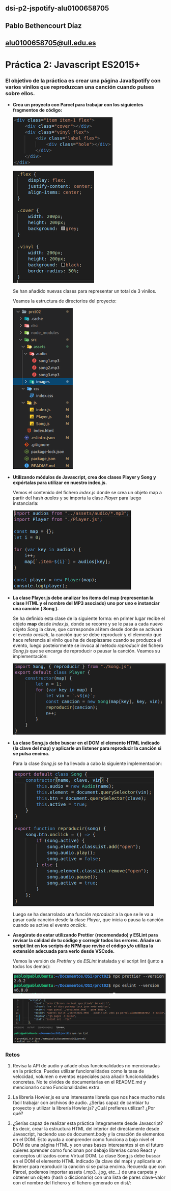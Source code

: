 ## dsi-p2-jspotify-alu0100658705

## Pablo Bethencourt Díaz

## alu0100658705@ull.edu.es

# Práctica 2: Javascript ES2015+

### El objetivo de la práctica es crear una página JavaSpotify con varios vinilos que reproduzcan una canción cuando pulses sobre ellos.

- **Crea un proyecto con Parcel para trabajar con los siguientes fragmentos de código:**

  ![cap01](src/assets/images/cap01.png)

  ![cap02](src/assets/images/cap02.png)

  Se han añadido nuevas clases para representar un total de 3 vinilos.

  Veamos la estructura de directorios del proyecto:

  ![cap08](src/assets/images/cap08.png)

- **Utilizando módulos de Javascript, crea dos clases Player y Song y expórtalas para utilizar en nuestro index.js.**

  Vemos el contenido del fichero _index.js_ donde se crea un objeto map a partir del hash _audios_ y se importa la clase _Player_ para luego instanciarla:

  ![cap07](src/assets/images/cap07.png)

- **La clase Player.js debe analizar los ítems del map (representan la clase HTML y el nombre del MP3 asociado) uno por uno e instanciar una canción ( Song ).**

  Se ha definido esta clase de la siguiente forma: en primer lugar recibe el objeto **map** desde _index.js_, donde se recorre y se le pasa a cada nuevo objeto _Song_ la clave, que corresponde al item desde donde se activará el evento _onclick_, la canción que se debe reproducir y el elemento que hace referencia al vinilo que ha de desplazarse cuando se produzca el evento, luego posteiormente se invoca al método _reproducir_ del fichero _Song.js_ que se encarga de reproducir o pausar la canción. Veamos su implementación:

  ![cap03](src/assets/images/cap03.png)

- **La clase Song.js debe buscar en el DOM el elemento HTML indicado (la clave del map) y aplicarle un listener para reproducir la canción si se pulsa encima.**

  Para la clase _Song.js_ se ha llevado a cabo la siguiente implementación:

  ![cap04](src/assets/images/cap04.png)

  Luego se ha desarrolado una función _reproducir_ a la que se le va a pasar cada canción desde la clase _Player_, que inicia o pausa la canción cuando se activa el evento _onclick_.

- **Asegúrate de estar utilizando Prettier (recomendado) y ESLint para revisar la calidad de tu código y corregir todos los errores. Añade un script lint en los scripts de NPM que revise el código y/o utiliza la extensión adecuada para verlo desde VSCode.**

  Vemos la versión de _Prettier_ y de _ESLint_ instalada y el script lint (junto a todos los demás):

  ![cap05](src/assets/images/cap05.png)

  ![cap06](src/assets/images/cap06.png)

### Retos

1. Revisa la API de audio y añade otras funcionalidades no mencionadas en la práctica. Puedes utilizar funcionalidades como la tasa de velocidad, volumen o eventos especiales para añadir funcionalidades concretas. No te olvides de documentarlas en el README.md y mencionarlo como Funcionalidades extra.

2. La librería Howler.js es una interesante librería que nos hace mucho más fácil trabajar con archivos de audio. ¿Serías capaz de cambiar tu proyecto y utilizar la librería Howler.js? ¿Cuál prefieres utilizar? ¿Por qué?

3. ¿Serías capaz de realizar esta práctica íntegramente desde Javascript? Es decir, crear la estructura HTML del interior del <body> directamente desde Javascript, haciendo uso de document.body y la creación de elementos en el DOM. Esto ayuda a comprender como funciona a bajo nivel el DOM de una página HTML y son unas bases interesantes si en el futuro quieres aprender como funcionan por debajo librerías como React y conceptos utilizados como Virtual DOM.
   La clase Song.js debe buscar en el DOM el elemento HTML indicado (la clave del map) y aplicarle un listener para reproducir la canción si se pulsa encima. Recuerda que con Parcel, podemos importar assets (.mp3, .jpg, etc...) de una carpeta y obtener un objeto (hash o diccionario) con una lista de pares clave-valor con el nombre del fichero y el fichero generado en dist/:
